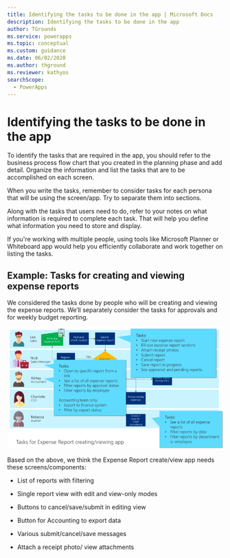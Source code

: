 ```yaml
---
title: Identifying the tasks to be done in the app | Microsoft Docs
description: Identifying the tasks to be done in the app
author: TGrounds
ms.service: powerapps
ms.topic: conceptual
ms.custom: guidance
ms.date: 06/02/2020
ms.author: thground
ms.reviewer: kathyos
searchScope:  
  - PowerApps
---
```


# Identifying the tasks to be done in the app

To identify the tasks that are required in the app, you should refer to the
business process flow chart that you created in the planning phase and add
detail. Organize the information and list the tasks that are to be accomplished
on each screen.

When you write the tasks, remember to consider tasks for each persona that will
be using the screen/app. Try to separate them into sections.

Along with the tasks that users need to do, refer to your notes on what
information is required to complete each task. That will help you define what
information you need to store and display.

If you're working with multiple people, using tools like Microsoft Planner or
Whiteboard app would help you efficiently collaborate and work together on
listing the tasks.

## Example: Tasks for creating and viewing expense reports


We considered the tasks done by people who will be creating and viewing the
expense reports. We’ll separately consider the tasks for approvals and for
weekly budget reporting.

![Business process flowchart with tasks for the Expense Report creating and view app](media/app-tasks.png "Business process flowchart with tasks for the Expense Report creating and view app")

Based on the above, we think the Expense Report create/view app needs these
screens/components:

- List of reports with filtering

- Single report view with edit and view-only modes

- Buttons to cancel/save/submit in editing view 

- Button for Accounting to export data 

- Various submit/cancel/save messages

- Attach a receipt photo/ view attachments
